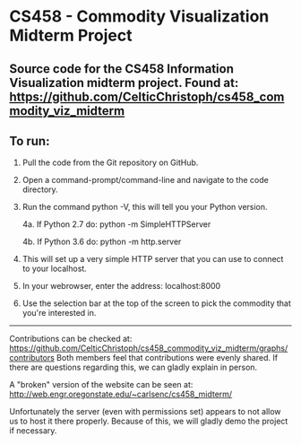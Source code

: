 # CS458 - Commodity Visualization Midterm Project
Source code for the CS458 Information Visualization midterm project.
Found at: https://github.com/CelticChristoph/cs458_commodity_viz_midterm
---
To run:
---
1. Pull the code from the Git repository on GitHub.

2. Open a command-prompt/command-line and navigate to the code directory.

3.  Run the command python -V, this will tell you your Python version.

    4a. If Python 2.7 do: python -m SimpleHTTPServer

    4b. If Python 3.6 do: python -m http.server

5. This will set up a very simple HTTP server that you can use to connect to your localhost.

6. In your webrowser, enter the address: localhost:8000

7. Use the selection bar at the top of the screen to pick the commodity that you're interested in.
---

Contributions can be checked at: https://github.com/CelticChristoph/cs458_commodity_viz_midterm/graphs/contributors
Both members feel that contributions were evenly shared. If there are questions regarding this, we can gladly explain in person.

A "broken" version of the website can be seen at: http://web.engr.oregonstate.edu/~carlsenc/cs458_midterm/

Unfortunately the server (even with permissions set) appears to not allow us to host it there properly.
Because of this, we will gladly demo the project if necessary.